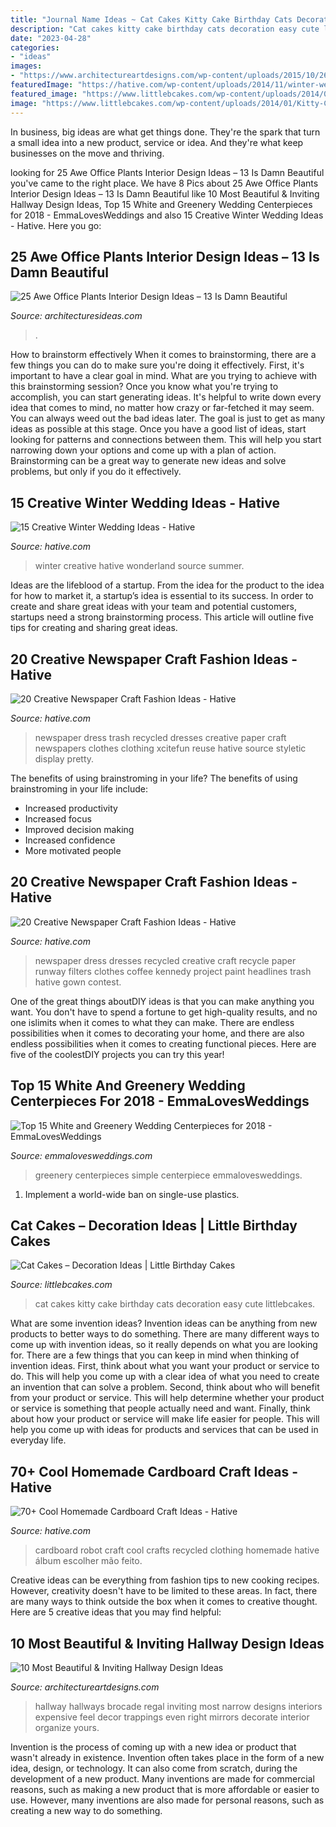 ```yaml
---
title: "Journal Name Ideas ~ Cat Cakes Kitty Cake Birthday Cats Decoration Easy Cute Littlebcakes"
description: "Cat cakes kitty cake birthday cats decoration easy cute littlebcakes"
date: "2023-04-28"
categories:
- "ideas"
images:
- "https://www.architectureartdesigns.com/wp-content/uploads/2015/10/268-630x840.jpg"
featuredImage: "https://hative.com/wp-content/uploads/2014/11/winter-wedding-ideas/7-creative-winter-wedding-ideas.jpg"
featured_image: "https://www.littlebcakes.com/wp-content/uploads/2014/01/Kitty-Cat-Cakes-760x1024.jpg"
image: "https://www.littlebcakes.com/wp-content/uploads/2014/01/Kitty-Cat-Cakes-760x1024.jpg"
---
```



In business, big ideas are what get things done. They're the spark that turn a small idea into a new product, service or idea. And they're what keep businesses on the move and thriving.

	

		
looking for 25 Awe Office Plants Interior Design Ideas – 13 Is Damn Beautiful you've came to the right place. We have 8 Pics about 25 Awe Office Plants Interior Design Ideas – 13 Is Damn Beautiful like 10 Most Beautiful &amp; Inviting Hallway Design Ideas, Top 15 White and Greenery Wedding Centerpieces for 2018 - EmmaLovesWeddings and also 15 Creative Winter Wedding Ideas - Hative. Here you go:
		
    
## 25 Awe Office Plants Interior Design Ideas – 13 Is Damn Beautiful

<img loading=lazy src="https://architecturesideas.com/wp-content/uploads/2017/09/24-1.jpg" onerror="this.onerror=null;this.src='https://tse3.mm.bing.net/th?id=OIP.HzJmVcVBXhO2r5_aFK_C4QHaEa&amp;pid=15.1';" alt="25 Awe Office Plants Interior Design Ideas – 13 Is Damn Beautiful">

_Source: architecturesideas.com_

>. 

	

How to brainstorm effectively
When it comes to brainstorming, there are a few things you can do to make sure you're doing it effectively. First, it's important to have a clear goal in mind. What are you trying to achieve with this brainstorming session? Once you know what you're trying to accomplish, you can start generating ideas. It's helpful to write down every idea that comes to mind, no matter how crazy or far-fetched it may seem. You can always weed out the bad ideas later. The goal is just to get as many ideas as possible at this stage. Once you have a good list of ideas, start looking for patterns and connections between them. This will help you start narrowing down your options and come up with a plan of action. Brainstorming can be a great way to generate new ideas and solve problems, but only if you do it effectively.

    
## 15 Creative Winter Wedding Ideas - Hative

<img loading=lazy src="https://hative.com/wp-content/uploads/2014/11/winter-wedding-ideas/7-creative-winter-wedding-ideas.jpg" onerror="this.onerror=null;this.src='https://tse4.mm.bing.net/th?id=OIP.OQsb_jRlTsWd1OP8HYxzPgHaLG&amp;pid=15.1';" alt="15 Creative Winter Wedding Ideas - Hative">

_Source: hative.com_

>winter creative hative wonderland source summer. 

	

Ideas are the lifeblood of a startup. From the idea for the product to the idea for how to market it, a startup’s idea is essential to its success. In order to create and share great ideas with your team and potential customers, startups need a strong brainstorming process. This article will outline five tips for creating and sharing great ideas.

    
## 20 Creative Newspaper Craft Fashion Ideas - Hative

<img loading=lazy src="https://hative.com/wp-content/uploads/2014/10/newspaper-craft-fashion-ideas/15-creative-newspaper-craft-fashion-ideas.jpg" onerror="this.onerror=null;this.src='https://tse4.mm.bing.net/th?id=OIP.IejDamsUQNQSrqNCzMfXuQHaKo&amp;pid=15.1';" alt="20 Creative Newspaper Craft Fashion Ideas - Hative">

_Source: hative.com_

>newspaper dress trash recycled dresses creative paper craft newspapers clothes clothing xcitefun reuse hative source styletic display pretty. 

	

The benefits of using brainstroming in your life?
The benefits of using brainstroming in your life include: 
- Increased productivity 
- Increased focus 
- Improved decision making 
- Increased confidence 
- More motivated people

    
## 20 Creative Newspaper Craft Fashion Ideas - Hative

<img loading=lazy src="https://hative.com/wp-content/uploads/2014/10/newspaper-craft-fashion-ideas/8-creative-newspaper-craft-fashion-ideas.jpg" onerror="this.onerror=null;this.src='https://tse2.mm.bing.net/th?id=OIP._4cEe71YtSgyf5UpctjbPQHaM-&amp;pid=15.1';" alt="20 Creative Newspaper Craft Fashion Ideas - Hative">

_Source: hative.com_

>newspaper dress dresses recycled creative craft recycle paper runway filters clothes coffee kennedy project paint headlines trash hative gown contest. 

	

One of the great things aboutDIY ideas is that you can make anything you want. You don't have to spend a fortune to get high-quality results, and no one islimits when it comes to what they can make. There are endless possibilities when it comes to decorating your home, and there are also endless possibilities when it comes to creating functional pieces. Here are five of the coolestDIY projects you can try this year!

    
## Top 15 White And Greenery Wedding Centerpieces For 2018 - EmmaLovesWeddings

<img loading=lazy src="http://emmalovesweddings.com/wp-content/uploads/2018/02/simple-chic-greenery-wedding-centerpiece-ideas-with-wooden-box.jpg" onerror="this.onerror=null;this.src='https://tse1.mm.bing.net/th?id=OIP.DMB9sibirMa9XCXLeq-KtAHaLH&amp;pid=15.1';" alt="Top 15 White and Greenery Wedding Centerpieces for 2018 - EmmaLovesWeddings">

_Source: emmalovesweddings.com_

>greenery centerpieces simple centerpiece emmalovesweddings. 

	

1. Implement a world-wide ban on single-use plastics.

    
## Cat Cakes – Decoration Ideas | Little Birthday Cakes

<img loading=lazy src="https://www.littlebcakes.com/wp-content/uploads/2014/01/Kitty-Cat-Cakes-760x1024.jpg" onerror="this.onerror=null;this.src='https://tse4.mm.bing.net/th?id=OIP.l4KHsdZxZ2VTkj9qHqOFnwHaJ-&amp;pid=15.1';" alt="Cat Cakes – Decoration Ideas | Little Birthday Cakes">

_Source: littlebcakes.com_

>cat cakes kitty cake birthday cats decoration easy cute littlebcakes. 

	

What are some invention ideas?
Invention ideas can be anything from new products to better ways to do something. There are many different ways to come up with invention ideas, so it really depends on what you are looking for. There are a few things that you can keep in mind when thinking of invention ideas. 
First, think about what you want your product or service to do. This will help you come up with a clear idea of what you need to create an invention that can solve a problem. Second, think about who will benefit from your product or service. This will help determine whether your product or service is something that people actually need and want. Finally, think about how your product or service will make life easier for people. This will help you come up with ideas for products and services that can be used in everyday life.

    
## 70+ Cool Homemade Cardboard Craft Ideas - Hative

<img loading=lazy src="https://hative.com/wp-content/uploads/2014/04/cardboard-crafts/5-cardboard-robot-clothing.jpg" onerror="this.onerror=null;this.src='https://tse1.mm.bing.net/th?id=OIP.5tsWEVO7oFMdJ-fHssQdjwHaJ4&amp;pid=15.1';" alt="70+ Cool Homemade Cardboard Craft Ideas - Hative">

_Source: hative.com_

>cardboard robot craft cool crafts recycled clothing homemade hative álbum escolher mão feito. 

	

Creative ideas can be everything from fashion tips to new cooking recipes. However, creativity doesn't have to be limited to these areas. In fact, there are many ways to think outside the box when it comes to creative thought. Here are 5 creative ideas that you may find helpful:

    
## 10 Most Beautiful &amp; Inviting Hallway Design Ideas

<img loading=lazy src="https://www.architectureartdesigns.com/wp-content/uploads/2015/10/268-630x840.jpg" onerror="this.onerror=null;this.src='https://tse1.mm.bing.net/th?id=OIP.AqeBkTdTmoCAbvJCEQoqewHaJ4&amp;pid=15.1';" alt="10 Most Beautiful &amp; Inviting Hallway Design Ideas">

_Source: architectureartdesigns.com_

>hallway hallways brocade regal inviting most narrow designs interiors expensive feel decor trappings even right mirrors decorate interior organize yours. 

	

Invention is the process of coming up with a new idea or product that wasn't already in existence. Invention often takes place in the form of a new idea, design, or technology. It can also come from scratch, during the development of a new product. Many inventions are made for commercial reasons, such as making a new product that is more affordable or easier to use. However, many inventions are also made for personal reasons, such as creating a new way to do something.

